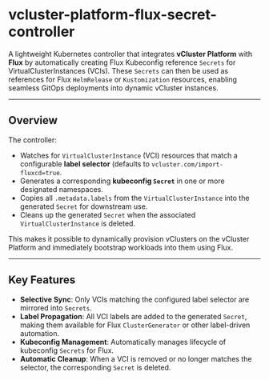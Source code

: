 # vcluster-platform-flux-secret-controller

A lightweight Kubernetes controller that integrates **vCluster Platform** with **Flux** by automatically creating Flux Kubeconfig reference `Secrets` for VirtualClusterInstances (VCIs). These `Secrets` can then be used as references for Flux `HelmRelease` or `Kustomization` resources, enabling seamless GitOps deployments into dynamic vCluster instances.

---

## Overview

The controller:

- Watches for `VirtualClusterInstance` (VCI) resources that match a configurable **label selector** (defaults to `vcluster.com/import-fluxcd=true`.
- Generates a corresponding **kubeconfig `Secret`** in one or more designated namespaces.
- Copies all `.metadata.labels` from the `VirtualClusterInstance` into the generated `Secret` for downstream use.
- Cleans up the generated `Secret` when the associated `VirtualClusterInstance` is deleted.

This makes it possible to dynamically provision vClusters on the vCluster Platform and immediately bootstrap workloads into them using Flux.

---

## Key Features

- **Selective Sync**: Only VCIs matching the configured label selector are mirrored into `Secrets`.
- **Label Propagation**: All VCI labels are added to the generated `Secret`, making them available for Flux `ClusterGenerator` or other label-driven automation.
- **Kubeconfig Management**: Automatically manages lifecycle of kubeconfig `Secrets` for Flux.
- **Automatic Cleanup**: When a VCI is removed or no longer matches the selector, the corresponding `Secret` is deleted.

